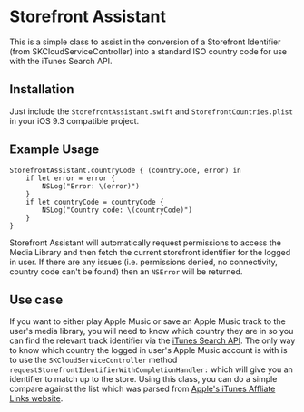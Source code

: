 # Storefront Assistant

This is a simple class to assist in the conversion of a Storefront Identifier (from SKCloudServiceController) into a standard ISO country code for use with the iTunes Search API.

## Installation

Just include the `StorefrontAssistant.swift` and `StorefrontCountries.plist` in your iOS 9.3 compatible project.

## Example Usage

	StorefrontAssistant.countryCode { (countryCode, error) in
	    if let error = error {
	        NSLog("Error: \(error)")
	    }
	    if let countryCode = countryCode {
	        NSLog("Country code: \(countryCode)")
	    }
	}

Storefront Assistant will automatically request permissions to access the Media Library and then fetch the current storefront identifier for the logged in user. If there are any issues (i.e. permissions denied, no connectivity, country code can't be found) then an `NSError` will be returned.

## Use case

If you want to either play Apple Music or save an Apple Music track to the user's media library, you will need to know which country they are in so you can find the relevant track identifier via the [iTunes Search API](https://affiliate.itunes.apple.com/resources/documentation/itunes-store-web-service-search-api/). The only way to know which country the logged in user's Apple Music account is with is to use the `SKCloudServiceController` method `requestStorefrontIdentifierWithCompletionHandler:` which will give you an identifier to match up to the store. Using this class, you can do a simple compare against the list which was parsed from [Apple's iTunes Affliate Links website](https://affiliate.itunes.apple.com/resources/documentation/linking-to-the-itunes-music-store/).

